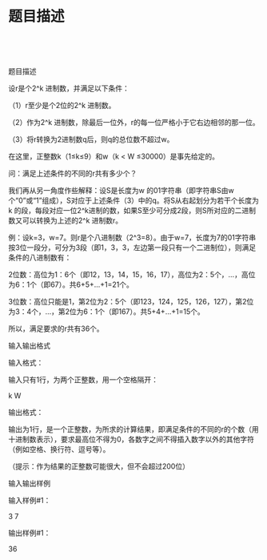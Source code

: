 # 题目描述


<p>
<br/>
</p>
<p>
<br/>
</p>
<p>
题目描述
</p>
<p>
设r是个2^k 进制数，并满足以下条件：
</p>
<p>
（1）r至少是个2位的2^k 进制数。
</p>
<p>
（2）作为2^k 进制数，除最后一位外，r的每一位严格小于它右边相邻的那一位。
</p>
<p>
（3）将r转换为2进制数q后，则q的总位数不超过w。
</p>
<p>
在这里，正整数k（1≤k≤9）和w（k &lt; W ≤30000）是事先给定的。
</p>
<p>
问：满足上述条件的不同的r共有多少个？
</p>
<p>
我们再从另一角度作些解释：设S是长度为w 的01字符串（即字符串S由w个“0”或“1”组成），S对应于上述条件（3）中的q。将S从右起划分为若干个长度为k 的段，每段对应一位2^k进制的数，如果S至少可分成2段，则S所对应的二进制数又可以转换为上述的2^k 进制数r。
</p>
<p>
例：设k=3，w=7。则r是个八进制数（2^3=8）。由于w=7，长度为7的01字符串按3位一段分，可分为3段（即1，3，3，左边第一段只有一个二进制位），则满足条件的八进制数有：
</p>
<p>
2位数：高位为1：6个（即12，13，14，15，16，17），高位为2：5个，…，高位为6：1个（即67）。共6+5+…+1=21个。
</p>
<p>
3位数：高位只能是1，第2位为2：5个（即123，124，125，126，127），第2位为3：4个，…，第2位为6：1个（即167）。共5+4+…+1=15个。
</p>
<p>
所以，满足要求的r共有36个。
</p>
<p>
输入输出格式
</p>
<p>
输入格式：
</p>
<p>
输入只有1行，为两个正整数，用一个空格隔开：
</p>
<p>
k W
</p>
<p>
输出格式：
</p>
<p>
输出为1行，是一个正整数，为所求的计算结果，即满足条件的不同的r的个数（用十进制数表示），要求最高位不得为0，各数字之间不得插入数字以外的其他字符（例如空格、换行符、逗号等）。
</p>
<p>
（提示：作为结果的正整数可能很大，但不会超过200位）
</p>
<p>
输入输出样例
</p>
<p>
输入样例#1：
</p>
<p>
3 7
</p>
<p>
输出样例#1：
</p>
<p>
36
</p>
<p>
<br/>
</p>
<p>
<br/>
</p>
<p>
<br/>
</p>
